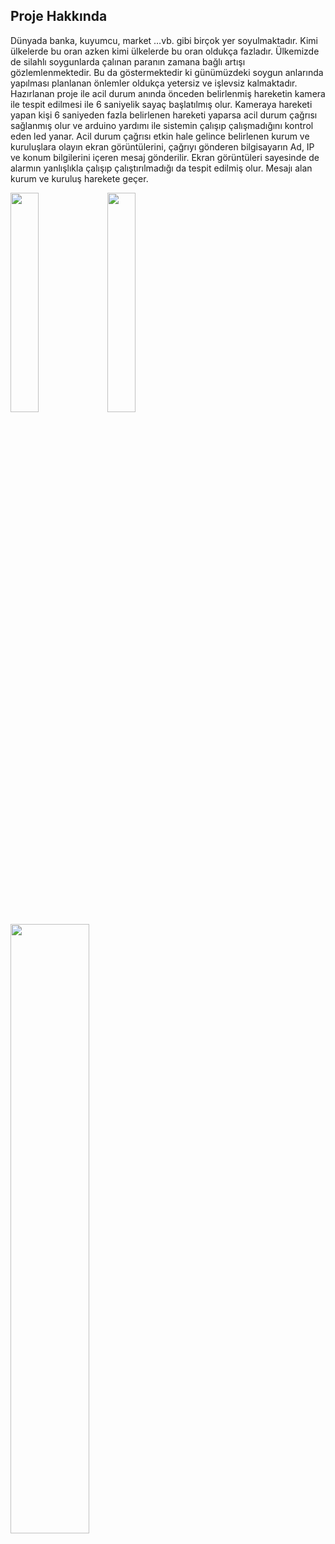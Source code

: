 ## Proje Hakkında
 Dünyada banka, kuyumcu, market …vb. gibi birçok yer soyulmaktadır. Kimi ülkelerde bu oran azken kimi ülkelerde bu oran oldukça fazladır. Ülkemizde de silahlı soygunlarda çalınan paranın zamana bağlı artışı gözlemlenmektedir. Bu da göstermektedir ki günümüzdeki soygun anlarında yapılması planlanan önlemler oldukça yetersiz ve işlevsiz kalmaktadır.  Hazırlanan proje ile acil durum anında önceden belirlenmiş hareketin kamera ile tespit edilmesi ile 6 saniyelik sayaç başlatılmış olur. Kameraya hareketi yapan kişi 6 saniyeden fazla belirlenen hareketi yaparsa acil durum çağrısı sağlanmış olur ve arduino yardımı ile sistemin çalışıp çalışmadığını kontrol eden led yanar. Acil durum çağrısı etkin hale gelince belirlenen kurum ve kuruluşlara olayın ekran görüntülerini, çağrıyı gönderen bilgisayarın Ad, IP ve konum bilgilerini içeren mesaj gönderilir. Ekran görüntüleri sayesinde de alarmın yanlışlıkla çalışıp çalıştırılmadığı da tespit edilmiş olur. Mesajı alan kurum ve kuruluş harekete geçer.

<img src='https://github.com/OguzhanCnr/-Soygunlarda-Yapay-Zeka/blob/main/images/detection2.jpg' width='30%'>

<img src='https://github.com/OguzhanCnr/-Soygunlarda-Yapay-Zeka/blob/main/images/detection1.jpg' width='30%'>

<img src='https://github.com/OguzhanCnr/-Soygunlarda-Yapay-Zeka/blob/main/images/detection-mail.png' width='50%'>

